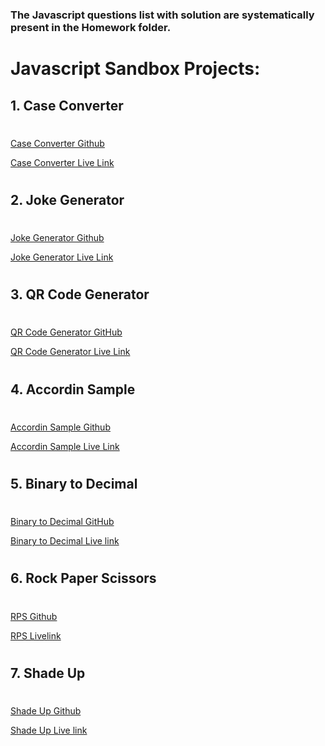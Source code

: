 ### The Javascript questions list with solution are systematically present in the Homework folder.

# Javascript Sandbox Projects:

## 1. Case Converter
#

[Case Converter Github](https://github.com/AshishJha14411/CaseConverter)

[Case Converter Live Link](https://caseconverter-akj.netlify.app/)

#
## 2. Joke Generator
#

[Joke Generator Github](https://github.com/AshishJha14411/JokeGenerator)

[Joke Generator Live Link](https://jokegen-akj.netlify.app/)

#
## 3. QR Code Generator
#

[QR Code Generator GitHub](https://github.com/AshishJha14411/QrcodeGen)

[QR Code Generator Live Link](https://qrcodegen-akj.netlify.app/)

#
## 4. Accordin Sample
#

[Accordin Sample Github](https://github.com/AshishJha14411/AccordinSample)

[Accordin Sample Live Link](https://according-akj.netlify.app/)

#
## 5. Binary to Decimal
#

[Binary to Decimal GitHub](https://github.com/AshishJha14411/Binary2Decimal)

[Binary to Decimal Live link](https://b2d-akj.netlify.app/)

#
## 6. Rock Paper Scissors
#

[RPS Github](https://github.com/AshishJha14411/RockPaperScissors)

[RPS Livelink](https://rockpaperscissors-akj.netlify.app/)

#
## 7. Shade Up
#

[Shade Up Github](https://github.com/AshishJha14411/ShadesUp)

[Shade Up Live link](https://shadeup-akj.netlify.app/)